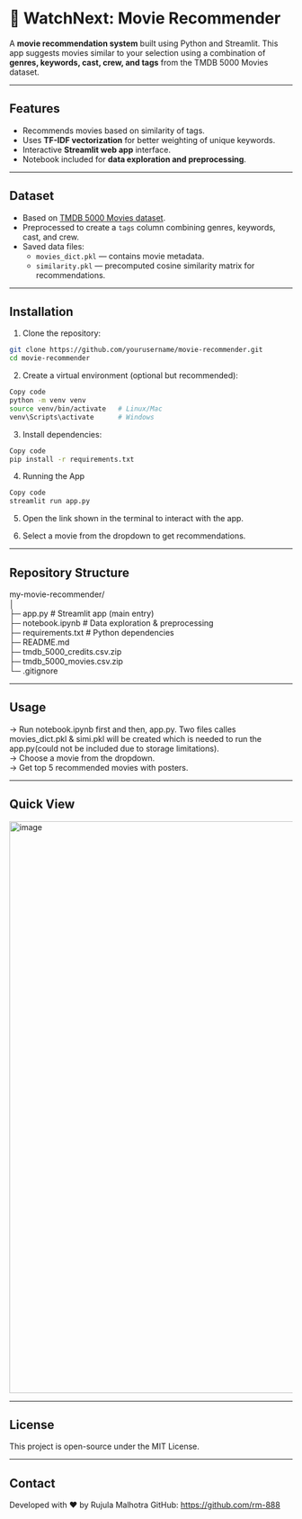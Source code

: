 # 🔎 WatchNext: Movie Recommender

A **movie recommendation system** built using Python and Streamlit. This app suggests movies similar to your selection using a combination of **genres, keywords, cast, crew, and tags** from the TMDB 5000 Movies dataset.

---

## Features

- Recommends movies based on similarity of tags.
- Uses **TF-IDF vectorization** for better weighting of unique keywords.
- Interactive **Streamlit web app** interface.
- Notebook included for **data exploration and preprocessing**.

---

## Dataset

- Based on [TMDB 5000 Movies dataset](https://www.kaggle.com/tmdb/tmdb-movie-metadata).
- Preprocessed to create a `tags` column combining genres, keywords, cast, and crew.
- Saved data files:
  - `movies_dict.pkl` — contains movie metadata.
  - `similarity.pkl` — precomputed cosine similarity matrix for recommendations.

---

## Installation

1. Clone the repository:
```bash
git clone https://github.com/yourusername/movie-recommender.git
cd movie-recommender
```

2. Create a virtual environment (optional but recommended):
```bash
Copy code
python -m venv venv
source venv/bin/activate   # Linux/Mac
venv\Scripts\activate      # Windows
```

3. Install dependencies:
```bash
Copy code
pip install -r requirements.txt
```

4. Running the App
```bash
Copy code
streamlit run app.py
```

5. Open the link shown in the terminal to interact with the app.

6. Select a movie from the dropdown to get recommendations.

---

## Repository Structure

my-movie-recommender/<br>
│<br>
├─ app.py           # Streamlit app (main entry)<br>
├─ notebook.ipynb   # Data exploration & preprocessing<br>
├─ requirements.txt # Python dependencies<br>
├─ README.md<br>
├─ tmdb_5000_credits.csv.zip<br>
├─ tmdb_5000_movies.csv.zip<br>
└─ .gitignore<br>

---

## Usage
-> Run notebook.ipynb first and then, app.py. Two files calles movies_dict.pkl & simi.pkl will be created which is needed to run the app.py(could not be included due to storage limitations).<br>
-> Choose a movie from the dropdown.<br>
-> Get top 5 recommended movies with posters.<br>

---

## Quick View
<img width="1919" height="1016" alt="image" src="https://github.com/user-attachments/assets/a0c30616-0f34-4b70-b72e-bb6add5df846" />

---

## License
This project is open-source under the MIT License.

---

## Contact
Developed with ❤️ by Rujula Malhotra
GitHub: https://github.com/rm-888


